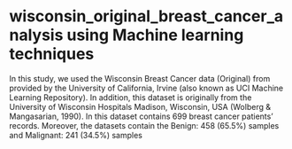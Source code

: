 # wisconsin_original_breast_cancer_analysis using Machine learning techniques
In this study, we used the Wisconsin Breast Cancer data (Original) from provided by the University of California, Irvine (also known as UCI Machine Learning Repository). In addition, this dataset is originally from the University of Wisconsin Hospitals Madison, Wisconsin, USA (Wolberg & Mangasarian, 1990). In this dataset contains 699 breast cancer patients’ records. Moreover, the datasets contain the Benign: 458 (65.5%) samples and Malignant: 241 (34.5%) samples
